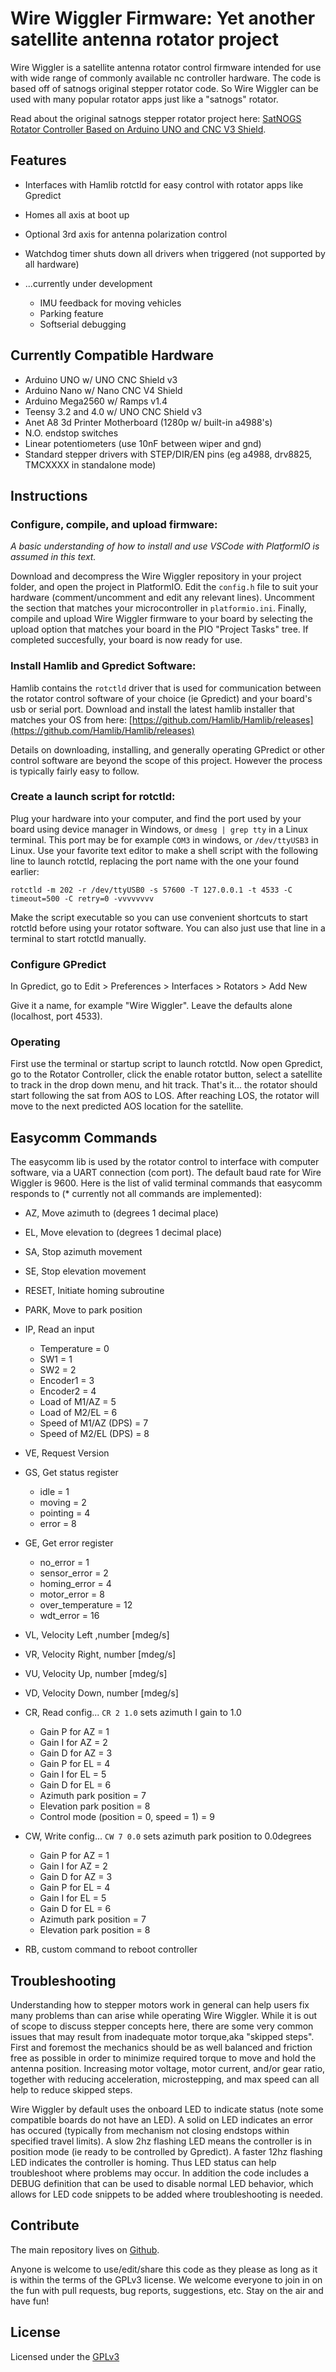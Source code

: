 # Wire Wiggler Firmware: Yet another satellite antenna rotator project
Wire Wiggler is a satellite antenna rotator control firmware intended for use with wide range of commonly available nc controller hardware. The code is based off of satnogs original stepper rotator code. So Wire Wiggler can be used with many popular rotator apps just like a "satnogs" rotator.

Read about the original satnogs stepper rotator project here: [SatNOGS Rotator Controller Based on Arduino UNO and CNC V3 Shield](https://gitlab.com/Quartapound/satnogs-rotator-firmware/).

## Features
* Interfaces with Hamlib rotctld for easy control with rotator apps like Gpredict
* Homes all axis at boot up
* Optional 3rd axis for antenna polarization control
* Watchdog timer shuts down all drivers when triggered (not supported by all hardware)
* ...currently under development

    * IMU feedback for moving vehicles
    * Parking feature
    * Softserial debugging

## Currently Compatible Hardware
* Arduino UNO w/ UNO CNC Shield v3
* Arduino Nano w/ Nano CNC V4 Shield
* Arduino Mega2560 w/ Ramps v1.4
* Teensy 3.2 and 4.0 w/ UNO CNC Shield v3
* Anet A8 3d Printer Motherboard (1280p w/ built-in a4988's)
* N.O. endstop switches
* Linear potentiometers (use 10nF between wiper and gnd)
* Standard stepper drivers with STEP/DIR/EN pins (eg a4988, drv8825, TMCXXXX in standalone mode)

## Instructions
### Configure, compile, and upload firmware:
*A basic understanding of how to install and use VSCode with PlatformIO is assumed in this text.*

Download and decompress the Wire Wiggler repository in your project folder, and open the project in PlatformIO. Edit the `config.h` file to suit your hardware (comment/uncomment and edit any relevant lines). Uncomment the section that matches your microcontroller in `platformio.ini`. Finally, compile and upload Wire Wiggler firmware to your board by selecting the upload option that matches your board in the PIO "Project Tasks" tree. If completed succesfully, your board is now ready for use.

### Install Hamlib and Gpredict Software:
Hamlib contains the `rotctld` driver that is used for communication between the rotator control software of your choice (ie Gpredict) and your board's usb or serial port. Download and install the latest hamlib installer that matches your OS from here:
[https://github.com/Hamlib/Hamlib/releases](https://github.com/Hamlib/Hamlib/releases)

Details on downloading, installing, and generally operating GPredict or other control software are beyond the scope of this project. However the process is typically fairly easy to follow.

### Create a launch script for rotctld:
Plug your hardware into your computer, and find the port used by your board using device manager in Windows, or `dmesg | grep tty` in a Linux terminal. This port may be for example `COM3` in windows, or `/dev/ttyUSB3` in Linux. Use your favorite text editor to make a shell script with the following line to launch rotctld, replacing the port name with the one your found earlier:

```
rotctld -m 202 -r /dev/ttyUSB0 -s 57600 -T 127.0.0.1 -t 4533 -C timeout=500 -C retry=0 -vvvvvvvv
```
Make the script executable so you can use convenient shortcuts to start rotctld before using your rotator software. You can also just use that line in a terminal to start rotctld manually.

### Configure GPredict
In Gpredict, go to Edit > Preferences > Interfaces > Rotators > Add New

Give it a name, for example "Wire Wiggler". Leave the defaults alone (localhost, port 4533). 

### Operating
First use the terminal or startup script to launch rotctld. Now open Gpredict, go to the Rotator Controller, click the enable rotator button, select a satellite to track in the drop down menu, and hit track. That's it... the rotator should start following the sat from AOS to LOS. After reaching LOS, the rotator will move to the next predicted AOS location for the satellite.

## Easycomm Commands
The easycomm lib is used by the rotator control to interface with computer software, via a UART connection (com port). The default baud rate for Wire Wiggler is 9600. Here is the list of valid terminal commands that easycomm responds to (* currently not all commands are implemented):

* AZ, Move azimuth to (degrees 1 decimal place)
* EL, Move elevation to (degrees 1 decimal place)
* SA, Stop azimuth movement
* SE, Stop elevation movement
* RESET, Initiate homing subroutine
* PARK, Move to park position
* IP, Read an input
    * Temperature = 0
    * SW1 = 1
    * SW2 = 2
    * Encoder1 = 3
    * Encoder2 = 4
    * Load of M1/AZ = 5
    * Load of M2/EL = 6
    * Speed of M1/AZ (DPS) = 7
    * Speed of M2/EL (DPS) = 8
* VE, Request Version
* GS, Get status register
    * idle = 1
    * moving = 2
    * pointing = 4
    * error = 8
* GE, Get error register
    * no_error = 1
    * sensor_error = 2
    * homing_error = 4
    * motor_error = 8
    * over_temperature = 12
    * wdt_error = 16
* VL, Velocity Left ,number [mdeg/s]
* VR, Velocity Right, number [mdeg/s]
* VU, Velocity Up, number [mdeg/s]
* VD, Velocity Down, number [mdeg/s]
* CR, Read config... `CR 2 1.0` sets azimuth I gain to 1.0
    * Gain P for AZ = 1
    * Gain I for AZ = 2
    * Gain D for AZ = 3
    * Gain P for EL = 4
    * Gain I for EL = 5
    * Gain D for EL = 6
    * Azimuth park position = 7
    * Elevation park position = 8
    * Control mode (position = 0, speed = 1) = 9
* CW, Write config... `CW 7 0.0` sets azimuth park position to 0.0degrees
    * Gain P for AZ = 1
    * Gain I for AZ = 2
    * Gain D for AZ = 3
    * Gain P for EL = 4
    * Gain I for EL = 5
    * Gain D for EL = 6
    * Azimuth park position = 7
    * Elevation park position = 8

* RB, custom command to reboot controller

## Troubleshooting
Understanding how to stepper motors work in general can help users fix many problems than can arise while operating Wire Wiggler. While it is out of scope to discuss stepper concepts here, there are some very common issues that may result from inadequate motor torque,aka "skipped steps". First and foremost the mechanics should be as well balanced and friction free as possible in order to minimize required torque to move and hold the antenna position. Increasing motor voltage, motor current, and/or gear ratio, together with reducing acceleration, microstepping, and max speed can all help to reduce skipped steps.

Wire Wiggler by default uses the onboard LED to indicate status (note some compatible boards do not have an LED). A solid on LED indicates an error has occured (typically from mechanism not closing endstops within specified travel limits). A slow 2hz flashing LED means the controller is in position mode (ie ready to be controlled by Gpredict). A faster 12hz flashing LED indicates the controller is homing. Thus LED status can help troubleshoot where problems may occur. In addition the code includes a DEBUG definition that can be used to disable normal LED behavior, which allows for LED code snippets to be added where troubleshooting is needed.

## Contribute
The main repository lives on [Github](https://github.com/truglodite/Wire-Wiggler-Firmware).

Anyone is welcome to use/edit/share this code as they please as long as it is within the terms of the GPLv3 license. We welcome everyone to join in on the fun with pull requests, bug reports, suggestions, etc. Stay on the air and have fun!

## License
Licensed under the [GPLv3](LICENSE)
